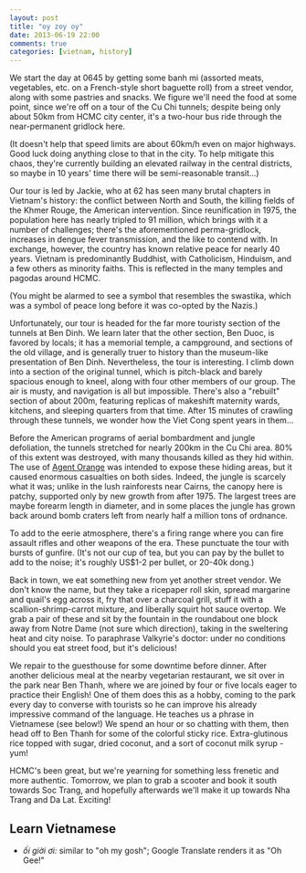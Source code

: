 ```yaml
---
layout: post
title: "oy zoy oy"
date: 2013-06-19 22:00
comments: true
categories: [vietnam, history]
---
```


We start the day at 0645 by getting some banh mi (assorted meats, vegetables,
etc. on a French-style short baguette roll) from a street vendor, along with
some pastries and snacks. We figure we'll need the food at some point, since
we're off on a tour of the Cu Chi tunnels; despite being only about 50km from
HCMC city center, it's a two-hour bus ride through the near-permanent gridlock
here.

(It doesn't help that speed limits are about 60km/h even on major
highways. Good luck doing anything close to that in the city. To help mitigate
this chaos, they're currently building an elevated railway in the central
districts, so maybe in 10 years' time there will be semi-reasonable transit...)

Our tour is led by Jackie, who at 62 has seen many brutal chapters in
Vietnam's history: the conflict between North and South, the killing fields
of the Khmer Rouge, the American intervention. Since reunification in 1975,
the population here has nearly tripled to 91 million, which brings with it
a number of challenges; there's the aforementioned perma-gridlock, increases
in dengue fever transmission, and the like to contend with. In exchange,
however, the country has known relative peace for nearly 40 years. Vietnam
is predominantly Buddhist, with Catholicism, Hinduism, and a few others
as minority faiths. This is reflected in the many temples and pagodas around
HCMC.

(You might be alarmed to see a symbol that resembles the swastika, which
was a symbol of peace long before it was co-opted by the Nazis.)

Unfortunately, our tour is headed for the far more touristy section of the
tunnels at Ben Dinh. We learn later that the other section, Ben Duoc, is
favored by locals; it has a memorial temple, a campground, and sections
of the old village, and is generally truer to history than the museum-like
presentation of Ben Dinh. Nevertheless, the tour is interesting. I climb down
into a section of the original tunnel, which is pitch-black and barely
spacious enough to kneel, along with four other members of our group. The
air is musty, and navigation is all but impossible. There's also a "rebuilt"
section of about 200m, featuring replicas of makeshift maternity wards,
kitchens, and sleeping quarters from that time. After 15 minutes of crawling
through these tunnels, we wonder how the Viet Cong spent years in them...

Before the American programs of aerial bombardment and jungle defoliation, the
tunnels stretched for nearly 200km in the Cu Chi area. 80% of this extent
was destroyed, with many thousands killed as they hid within. The use of
[Agent Orange](http://www.publichealth.va.gov/exposures/agentorange/) was intended to expose these hiding areas, but it
caused enormous casualties on both sides. Indeed, the jungle is scarcely what
it was; unlike in the lush rainforests near Cairns, the canopy here is patchy,
supported only by new growth from after 1975. The largest trees are maybe
forearm length in diameter, and in some places the jungle has grown back around
bomb craters left from nearly half a million tons of ordnance.

To add to the eerie atmosphere, there's a firing range where you can fire
assault rifles and other weapons of the era. These punctuate the tour with
bursts of gunfire. (It's not our cup of tea, but you can pay by the bullet to
add to the noise; it's roughly US$1-2 per bullet, or 20-40k dong.)

Back in town, we eat something new from yet another street vendor. We don't
know the name, but they take a ricepaper roll skin, spread margarine and
quail's egg across it, fry that over a charcoal grill, stuff it with a
scallion-shrimp-carrot mixture, and liberally squirt hot sauce overtop.
We grab a pair of these and sit by the fountain in the roundabout one block
away from Notre Dame (not sure which direction), taking in the sweltering
heat and city noise. To paraphrase Valkyrie's doctor: under no conditions
should you eat street food, but it's delicious!

We repair to the guesthouse for some downtime before dinner. After another
delicious meal at the nearby vegetarian restaurant, we sit over in the park
near Ben Thanh, where we are joined by four or five locals eager to practice
their English! One of them does this as a hobby, coming to the park every
day to converse with tourists so he can improve his already impressive command
of the language. He teaches us a phrase in Vietnamese (see below!)
We spend an hour or so chatting with them, then
head off to Ben Thanh for some of the colorful sticky rice. Extra-glutinous
rice topped with sugar, dried coconut, and a sort of coconut milk syrup - yum!

HCMC's been great, but we're yearning for something less frenetic and more
authentic. Tomorrow, we plan to grab a scooter and book it south towards
Soc Trang, and hopefully afterwards we'll make it up towards Nha Trang and Da
Lat. Exciting!

## Learn Vietnamese

- *ối giời ơi:* similar to "oh my gosh"; Google Translate renders it as
  "Oh Gee!"
